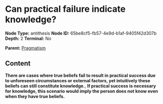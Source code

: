 # Can practical failure indicate knowledge?

**Node Type:** antithesis
**Node ID:** 65be8cf5-fb57-4e9d-b1af-9405f42d307b
**Depth:** 2
**Terminal:** No

**Parent:** [Pragmatism](pragmatism.md)

## Content

**There are cases where true beliefs fail to result in practical success due to unforeseen circumstances or external factors, yet intuitively these beliefs can still constitute knowledge.**, **If practical success is necessary for knowledge, this scenario would imply the person does not know even when they have true beliefs.**
